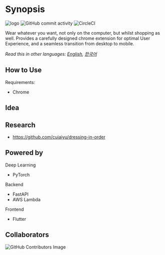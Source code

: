# Synopsis
![logo](https://user-images.githubusercontent.com/29195190/168416406-1b503f9a-59a2-4805-878d-7f2c9bf3b1ad.svg)
![GitHub commit activity](https://img.shields.io/github/commit-activity/w/Tailor-swift/Tailor.swift)
![CircleCI](https://img.shields.io/circleci/build/github/Tailor-swift/Tailor.swift)

Wear whatever you want, not only on the computer, but whilst shopping as well. Provides a carefully designed chrome extension for optimal User Experience, and a seamless transition from desktop to mobile. 

_Read this in other languages: [English](https://github.com/Tailor-swift/Tailor.swift), [한국어](https://github.com/Tailor-swift/Tailor.swift/blob/main/lang/README.ko.md)_
## How to Use
Requirements:
* Chrome

## Idea


## Research
* https://github.com/cuiaiyu/dressing-in-order

## Powered by
Deep Learning
* PyTorch

Backend
* FastAPI
* AWS Lambda

Frontend
* Flutter

## Collaborators
![GitHub Contributors Image](https://contrib.rocks/image?repo=Tailor-swift/Tailor.swift)
